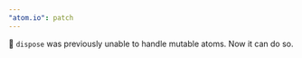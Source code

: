 ```yaml
---
"atom.io": patch
---
```


🐛 `dispose` was previously unable to handle mutable atoms. Now it can do so.
